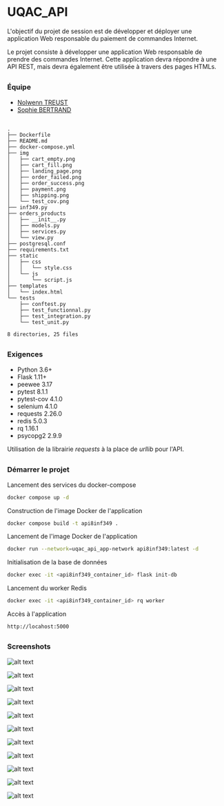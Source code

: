 # UQAC_API

L'objectif du projet de session est de développer et déployer une application Web responsable du paiement de commandes Internet.

Le projet consiste à développer une application Web responsable de prendre des commandes Internet. Cette application devra répondre à une API REST, mais devra également être utilisée à travers des pages HTMLs.

##

### Équipe

- [Nolwenn TREUST]()
- [Sophie BERTRAND]()

##

```
.
├── Dockerfile
├── README.md
├── docker-compose.yml
├── img
│   ├── cart_empty.png
│   ├── cart_fill.png
│   ├── landing_page.png
│   ├── order_failed.png
│   ├── order_success.png
│   ├── payment.png
│   ├── shipping.png
│   └── test_cov.png
├── inf349.py
├── orders_products
│   ├── __init__.py
│   ├── models.py
│   ├── services.py
│   └── view.py
├── postgresql.conf
├── requirements.txt
├── static
│   ├── css
│   │   └── style.css
│   └── js
│       └── script.js
├── templates
│   └── index.html
└── tests
    ├── conftest.py
    ├── test_functionnal.py
    ├── test_integration.py
    └── test_unit.py

8 directories, 25 files
```

##

### Exigences

- Python 3.6+
- Flask 1.11+
- peewee 3.17
- pytest 8.1.1
- pytest-cov 4.1.0
- selenium 4.1.0
- requests 2.26.0
- redis 5.0.3
- rq 1.16.1
- psycopg2 2.9.9

Utilisation de la librairie _requests_ à la place de _urllib_ pour l'API.

##

### Démarrer le projet

Lancement des services du docker-compose

```bash
docker compose up -d
```

Construction de l'image Docker de l'application

```bash
docker compose build -t api8inf349 .
```

Lancement de l'image Docker de l'application

```bash
docker run --network=uqac_api_app-network api8inf349:latest -d
```

Initialisation de la base de données

```bash
docker exec -it <api8inf349_container_id> flask init-db
```

Lancement du worker Redis

```bash
docker exec -it <api8inf349_container_id> rq worker
```

Accès à l'application

```
http://locahost:5000
```

##

### Screenshots

![alt text](./img/test_cov.png)

![alt text](./img/landing_page.png)

![alt text](./img/cart_empty.png)

![alt text](./img/cart_fill.png)

![alt text](./img/shipping.png)

![alt text](./img/payment.png)

![alt text](./img/order_success.png)

![alt text](./img/order_failed.png)

![alt text](./img/search_order.png)

![alt text](./img/order_paid.png)

![alt text](./img/order_not_paid.png)
